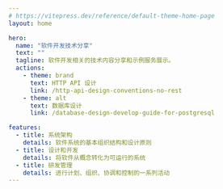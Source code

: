 ```yaml
---
# https://vitepress.dev/reference/default-theme-home-page
layout: home

hero:
  name: "软件开发技术分享"
  text: ""
  tagline: 软件开发相关的技术内容分享和示例服务展示。
  actions:
    - theme: brand
      text: HTTP API 设计
      link: /http-api-design-conventions-no-rest
    - theme: alt
      text: 数据库设计
      link: /database-design-develop-guide-for-postgresql

features:
  - title: 系统架构
    details: 软件系统的基本组织结构和设计原则
  - title: 设计和开发
    details: 将软件从概念转化为可运行的系统
  - title: 研发管理
    details: 进行计划、组织、协调和控制的一系列活动
---
```


